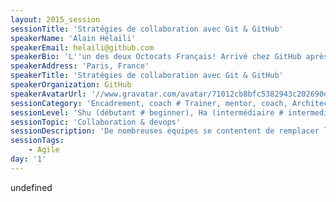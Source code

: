 ```yaml
---
layout: 2015_session
sessionTitle: 'Stratégies de collaboration avec Git & GitHub'
speakerName: 'Alain Hélaïli'
speakerEmail: helaili@github.com
speakerBio: 'L''un des deux Octocats Français! Arrivé chez GitHub après être passé chez MongoDB, dynaTrace et BEA, j''ai démarré Linux avec le kernel 0.9 et Java avec le JDK 1.0 mais je reste à l''affut des nouveautés technologiques et toujours curieux de la manière dont elles sont utilisées par les membres de mon espèce. '
speakerAddress: 'Paris, France'
speakerTitle: 'Stratégies de collaboration avec Git & GitHub'
speakerOrganization: GitHub
speakerAvatarUrl: '//www.gravatar.com/avatar/71012cb8bfc5382943c202690e3562a8?size=200&default=mm'
sessionCategory: 'Encadrement, coach # Trainer, mentor, coach, Architecte # Architect, Développeur # Developer'
sessionLevel: 'Shu (débutant # beginner), Ha (intermédiaire # intermediate)'
sessionTopic: 'Collaboration & devops'
sessionDescription: 'De nombreuses équipes se contentent de remplacer leur gestionnaire de code source par Git sans vraiment revoir leur mode de collaboration ni exploiter ses possibilités. Il n''y a pas mieux pour se récupérer les contraintes du changement et aucun de ses bénéfices. L''objectif de cette présentation est de passer en revue différents workflows basés sur Git et GitHub, en y incluant des stratégies de code review et des exemples d''outils tiers. Enfin, on verra comment le workflow humain peut se prolonger par un déploiement automatisé bien que pas forcément continu. '
sessionTags:
    - Agile
day: '1'
---
```


undefined
